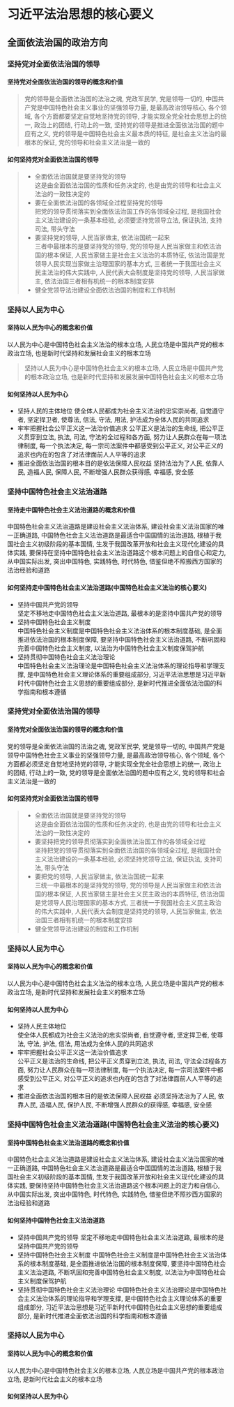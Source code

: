 # 习近平法治思想的核心要义
## 全面依法治国的政治方向
### 坚持党对全面依法治国的领导
#### 坚持党对全面依法治国的领导的概念和价值
> 党的领导是全面依法治国的法治之魂, 党政军民学, 党是领导一切的, 中国共产党是中国特色社会主义事业的坚强领导力量, 是最高政治领导核心, 各个领域, 各个方面都要坚定自觉地坚持党的领导, 才能实现全党全社会思想上的统一, 政治上的团结, 行动上的一致, 坚持党的领导是推进全面依法治国的题中应有之义, 党的领导是中国特色社会主义最本质的特征, 是社会主义法治的最根本的保证, 党的领导和社会主义法治是一致的
#### 如何坚持党对全面依法治国的领导
> - 全面依法治国就是要坚持党的领导   
这是由全面依法治国的性质和任务决定的, 也是由党的领导和社会主义法治的一致性决定的
> - 要在全面依法治国的各领域全过程坚持党的领导   
把党的领导贯彻落实到全面依法治国工作的各领域全过程, 是我国社会主义法治建设的一条基本经验, 必须要坚持党领导立法, 保证执法, 支持司法, 带头守法
> - 要坚持党的领导, 人民当家做主, 依法治国统一起来   
三者中最根本的是要坚持党的领导, 党的领导是人民当家做主和依法治国的根本保证, 人民当家做主是社会主义法治的本质特征, 依法治国是党领导人民实现当家做主治理国家的基本方式, 三者统一于我国社会主义民主法治的伟大实践中, 人民代表大会制度是坚持党的领导, 人民当家做主, 依法治国三者相有机统一的根本制度安排
> - 健全党领导法治建设全面依法治国的制度和工作机制

### 坚持以人民为中心
#### 坚持以人民为中心的概念和价值
以人民为中心是中国特色社会主义法治的根本立场, 人民立场是中国共产党的根本政治立场, 也是新时代坚持和发展社会主义的根本立场
> 坚持以人民为中心是中国特色社会主义的根本立场, 人民立场是中国共产党的根本政治立场, 也是新时代坚持和发展发展中国特色社会主义的根本立场
#### 如何坚持以人民为中心
- 坚持人民的主体地位
使全体人民都成为社会主义法治的忠实崇尚者, 自觉遵守者, 坚定捍卫者, 使尊法, 信法, 守法, 用法, 护法成为全体人民的共同追求
- 牢牢把握社会公平正义这一法治价值追求
公平正义是法治的生命线, 把公平正义贯穿到立法, 执法, 司法, 守法的全过程和各方面, 努力让人民群众在每一项法律制度, 每一个执法决定, 每一宗司法案件中都感受到公平正义, 对公平正义的追求也内在的包含了对法律面前人人平等的追求
- 推进全面依法治国的根本目的是依法保障人民权益
坚持法治为了人民, 依靠人民, 造福人民, 保障人民, 不断增强人民群众获得感, 幸福感, 安全感

### 坚持中国特色社会主义法治道路
#### 坚持走中国特色社会主义法治道路的概念和价值
中国特色社会主义法治道路是建设社会主义法治体系, 建设社会主义法治国家的唯一正确道路, 中国特色社会主义法治道路是最适合中国国情的法治道路, 根植于我国社会主义初级阶段的基本国情, 生发于我国改革开放和社会主义现代化建设的具体实践, 要保持在坚持中国特色社会主义法治道路这个根本问题上的自信心和定力, 从中国实际出发, 突出中国特色, 实践特色, 时代特色, 借鉴但绝不照搬西方国家的法治经验和道路

#### 如何坚持走中国特色社会主义法治道路(中国特色社会主义法治的核心要义)
- 坚持中国共产党的领导   
坚定不移地走中国特色社会主义法治道路, 最根本的是坚持中国共产党的领导
- 坚持中国特色社会主义制度   
中国特色社会主义制度是中国特色社会主义法治体系的根本制度基础, 是全面推进依法治国的根本制度保障, 要坚持中国特色社会主义法治道路, 不断巩固和完善中国特色社会主义制度, 以法治为中国特色社会主义制度保驾护航
- 坚持贯彻中国特色社会主义法治理论  
中国特色社会主义法治理论是中国特色社会主义法治体系的理论指导和学理支撑, 是中国特色社会主义理论体系的重要组成部分, 习近平法治思想是习近平新时代中国特色社会主义思想的重要组成部分, 是新时代推进全面依法治国的科学指南和根本遵循

### 坚持党对全面依法治国的领导
#### 坚持党对全面依法治国的领导的概念和价值
党的领导是全面依法治国的法治之魂, 党政军民学, 党是领导一切的, 中国共产党是领导中国特色社会主义事业的坚强领导力量, 是最高政治领导核心, 各个领域, 各个方面都必须坚定自觉地坚持党的领导, 才能实现全党全社会思想上的统一, 政治上的团结, 行动上的一致, 党的领导是全面依法治国的题中应有之义, 党的领导和社会主义法治是一致的
#### 如何坚持党对全面依法治国的领导
> - 全面依法治国就是要坚持党的领导    
这是由全面依法治国的性质和任务决定的, 也是由党的领导和社会主义法治的一致性决定的
> - 要坚持把党的领导贯彻落实到全面依法治国工作的各领域全过程     
坚持把党的领导贯彻落实到全面依法治国的各领域全过程, 是我国社会主义法治建设的一条基本经验, 必须坚持党领导立法, 保证执法, 支持司法, 带头守法
> - 要把党的领导, 人民当家做主, 依法治国统一起来    
三统一中最根本的是坚持党的领导, 党的领导是人民当家做主和依法治国的根本保证, 人民当家做主是社会主义民主政治的本质特征, 依法治国是党领导人民治理国家的基本方式, 三者统一于我国社会主义民主政治的伟大实践中, 人民代表大会制度是坚持党的领导, 人民当家做主, 依法治国三者相有机统一的根本制度安排
> - 健全党领导法治建设的制度和工作机制    

### 坚持以人民为中心
#### 坚持以人民为中心的概念和价值
以人民为中心是中国特色社会主义法治的根本立场, 人民立场是中国共产党的根本政治立场, 是新时代坚持和发展社会主义的根本立场
#### 如何坚持以人民为中心
- 坚持人民主体地位     
使全体人民都成为社会主义法治的忠实崇尚者, 自觉遵守者, 坚定捍卫者, 使尊法, 守法, 护法, 信法, 用法成为全体人民的共同追求
- 牢牢把握社会公平正义这一法治价值追求     
公平正义是法治的生命线, 把公平正义贯穿到立法, 执法, 司法, 守法全过程各方面, 努力让人民群众在每一项法律制度, 每一个执法决定, 每一宗司法案件中都感受到公平正义, 对公平正义的追求也内在的包含了对法律面前人人平等的追求
- 推进全面依法治国的根本目的是依法保障人民权益
必须坚持法治为了人民, 依靠人民, 造福人民, 保护人民, 不断增强人民群众的获得感, 幸福感, 安全感

### 坚持中国特色社会主义法治道路(中国特色社会主义法治的核心要义)
#### 坚持中国特色社会主义法治道路的概念和价值
中国特色社会主义法治道路是建设社会主义法治体系, 建设社会主义法治国家的唯一正确道路, 中国特色社会主义法治道路是最适合中国国情的法治道路, 根植于我国社会主义初级阶段的基本国情, 生发于我国改革开放和社会主义现代化建设的具体实践, 要保持坚持中国特色社会主义法治道路这个根本问题上的定力和自信心, 从中国实际出发, 突出中国特色, 时代特色, 实践特色, 借鉴但绝不照抄西方国家的法治经验和道路
#### 如何坚持中国特色社会主义法治道路
- 坚持中国共产党的领导
坚定不移地走中国特色社会主义法治道路, 最根本的是坚持中国共产党的领导
- 坚持中国特色社会主义制度
中国特色社会主义制度是中国特色社会主义法治体系的根本制度基础, 是全面推进依法治国的根本制度保障, 要坚持中国特色社会主义法治道路, 不断巩固和完善中国特色社会主义制度, 以法治为中国特色社会主义制度保驾护航
- 坚持贯彻中国特色社会主义法治理论
中国特色社会主义法治理论是中国特色社会主义法治体系的理论指导和学理支撑, 是中国特色社会主义理论体系的重要组成部分, 习近平法治思想是习近平新时代中国特色社会主义思想的重要组成部分, 是新时代推进全面依法治国的科学指南和根本遵循

### 坚持以人民为中心
#### 坚持以人民为中心的概念和价值
以人民为中心是中国特色社会主义的根本立场, 人民立场是中国共产党的根本政治立场, 是新时代社会主义的根本立场
#### 如何坚持以人民为中心
